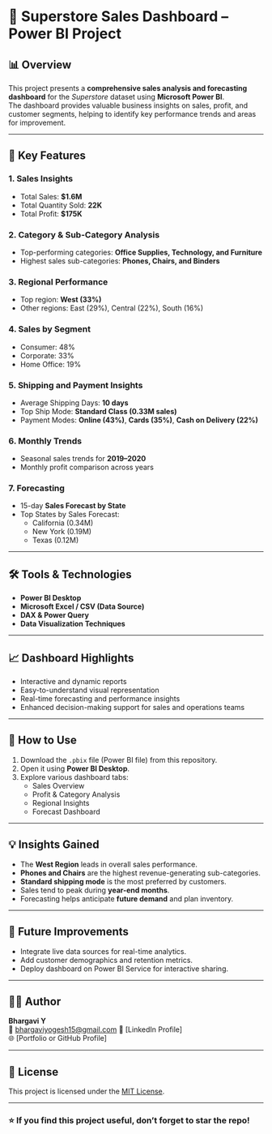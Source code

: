 # 🛒 Superstore Sales Dashboard – Power BI Project

## 📊 Overview
This project presents a **comprehensive sales analysis and forecasting dashboard** for the *Superstore* dataset using **Microsoft Power BI**.  
The dashboard provides valuable business insights on sales, profit, and customer segments, helping to identify key performance trends and areas for improvement.

---

## 🧩 Key Features

### 1. **Sales Insights**
- Total Sales: **$1.6M**  
- Total Quantity Sold: **22K**  
- Total Profit: **$175K**

### 2. **Category & Sub-Category Analysis**
- Top-performing categories: **Office Supplies, Technology, and Furniture**
- Highest sales sub-categories: **Phones, Chairs, and Binders**

### 3. **Regional Performance**
- Top region: **West (33%)**  
- Other regions: East (29%), Central (22%), South (16%)

### 4. **Sales by Segment**
- Consumer: 48%  
- Corporate: 33%  
- Home Office: 19%

### 5. **Shipping and Payment Insights**
- Average Shipping Days: **10 days**  
- Top Ship Mode: **Standard Class (0.33M sales)**  
- Payment Modes: **Online (43%)**, **Cards (35%)**, **Cash on Delivery (22%)**

### 6. **Monthly Trends**
- Seasonal sales trends for **2019–2020**
- Monthly profit comparison across years

### 7. **Forecasting**
- 15-day **Sales Forecast by State**
- Top States by Sales Forecast:  
  - California (0.34M)  
  - New York (0.19M)  
  - Texas (0.12M)

---

## 🛠️ Tools & Technologies
- **Power BI Desktop**
- **Microsoft Excel / CSV (Data Source)**
- **DAX & Power Query**
- **Data Visualization Techniques**

---

## 📈 Dashboard Highlights
- Interactive and dynamic reports
- Easy-to-understand visual representation
- Real-time forecasting and performance insights
- Enhanced decision-making support for sales and operations teams

---

## 🚀 How to Use
1. Download the `.pbix` file (Power BI file) from this repository.
2. Open it using **Power BI Desktop**.
3. Explore various dashboard tabs:
   - Sales Overview  
   - Profit & Category Analysis  
   - Regional Insights  
   - Forecast Dashboard

---
## 💡 Insights Gained
- The **West Region** leads in overall sales performance.  
- **Phones and Chairs** are the highest revenue-generating sub-categories.  
- **Standard shipping mode** is the most preferred by customers.  
- Sales tend to peak during **year-end months**.  
- Forecasting helps anticipate **future demand** and plan inventory.

---

## 🧠 Future Improvements
- Integrate live data sources for real-time analytics.
- Add customer demographics and retention metrics.
- Deploy dashboard on Power BI Service for interactive sharing.

---

## 👨‍💻 Author
**Bhargavi Y**  
📧 bhargaviyogesh15@gmail.com 
💼 [LinkedIn Profile]  
🌐 [Portfolio or GitHub Profile]

---

## 🪪 License
This project is licensed under the [MIT License](LICENSE).

---

### ⭐ If you find this project useful, don’t forget to star the repo!

